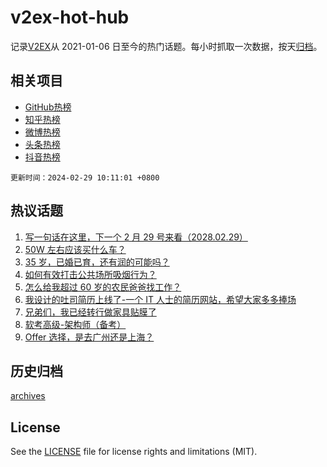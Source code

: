 # v2ex-hot-hub

 记录[V2EX](https://www.v2ex.com/)从 2021-01-06 日至今的热门话题。每小时抓取一次数据，按天[归档](archives)。
 
 ## 相关项目

- [GitHub热榜](https://github.com/it985/github-hot-hub)
- [知乎热榜](https://github.com/it985/zhihu-hot-hub)
- [微博热榜](https://github.com/it985/weibo-hot-hub)
- [头条热榜](https://github.com/it985/toutiao-hot-hub)
- [抖音热榜](https://github.com/it985/douyin-hot-hub)


 `更新时间：2024-02-29 10:11:01 +0800`

## 热议话题

1. [写一句话在这里，下一个 2 月 29 号来看（2028.02.29）](https://www.v2ex.com/t/1019300)
1. [50W 左右应该买什么车？](https://www.v2ex.com/t/1019122)
1. [35 岁，已婚已育，还有润的可能吗？](https://www.v2ex.com/t/1019082)
1. [如何有效打击公共场所吸烟行为？](https://www.v2ex.com/t/1019075)
1. [怎么给我超过 60 岁的农民爸爸找工作？](https://www.v2ex.com/t/1019099)
1. [我设计的吐司简历上线了-一个 IT 人士的简历网站，希望大家多多捧场](https://www.v2ex.com/t/1019079)
1. [兄弟们，我已经转行做家具贴膜了](https://www.v2ex.com/t/1019182)
1. [软考高级-架构师（备考）](https://www.v2ex.com/t/1019043)
1. [Offer 选择，是去广州还是上海？](https://www.v2ex.com/t/1019023)

## 历史归档

[archives](archives)

## License

See the [LICENSE](LICENSE) file for license rights and limitations (MIT).
